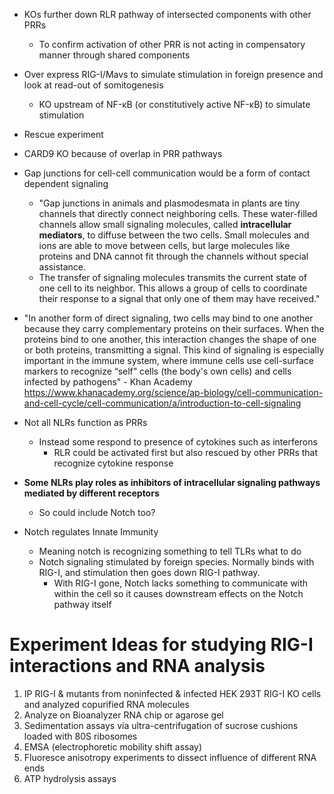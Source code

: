 - KOs further down RLR pathway of intersected components with other PRRs 
	- To confirm activation of other PRR is not acting in compensatory manner through shared components
- Over express RIG-I/Mavs to simulate stimulation in foreign presence and look at read-out of somitogenesis
	- KO upstream of NF-κB (or constitutively active NF-κB) to simulate stimulation
- Rescue experiment
- CARD9 KO because of overlap in PRR pathways

- Gap junctions for cell-cell communication would be a form of contact dependent signaling
	- "Gap junctions in animals and plasmodesmata in plants are tiny channels that directly connect neighboring cells. These water-filled channels allow small signaling molecules, called **intracellular mediators**, to diffuse between the two cells. Small molecules and ions are able to move between cells, but large molecules like proteins and DNA cannot fit through the channels without special assistance. 
	- The transfer of signaling molecules transmits the current state of one cell to its neighbor. This allows a group of cells to coordinate their response to a signal that only one of them may have received."
- "In another form of direct signaling, two cells may bind to one another because they carry complementary proteins on their surfaces. When the proteins bind to one another, this interaction changes the shape of one or both proteins, transmitting a signal. This kind of signaling is especially important in the immune system, where immune cells use cell-surface markers to recognize “self” cells (the body's own cells) and cells infected by pathogens" - Khan Academy https://www.khanacademy.org/science/ap-biology/cell-communication-and-cell-cycle/cell-communication/a/introduction-to-cell-signaling

- Not all NLRs function as PRRs
	- Instead some respond to presence of cytokines such as interferons
		- RLR could be activated first but also rescued by other PRRs that recognize cytokine response
- **Some NLRs play roles as inhibitors of intracellular signaling pathways mediated by different receptors**
	- So could include Notch too?

- Notch regulates Innate Immunity
	- Meaning notch is recognizing something to tell TLRs what to do
	- Notch signaling stimulated by foreign species. Normally binds with RIG-I, and stimulation then goes down RIG-I pathway.
		- With RIG-I gone, Notch lacks something to communicate with within the cell so it causes downstream effects on the Notch pathway itself


# Experiment Ideas for studying RIG-I interactions and RNA analysis
1. IP RIG-I & mutants from noninfected & infected HEK 293T RIG-I KO cells and analyzed copurified RNA molecules
2. Analyze on Bioanalyzer RNA chip or agarose gel
3. Sedimentation assays via ultra-centrifugation of sucrose cushions loaded with 80S ribosomes
4. EMSA (electrophoretic mobility shift assay)
5. Fluoresce anisotropy experiments to dissect influence of different RNA ends
6. ATP hydrolysis assays